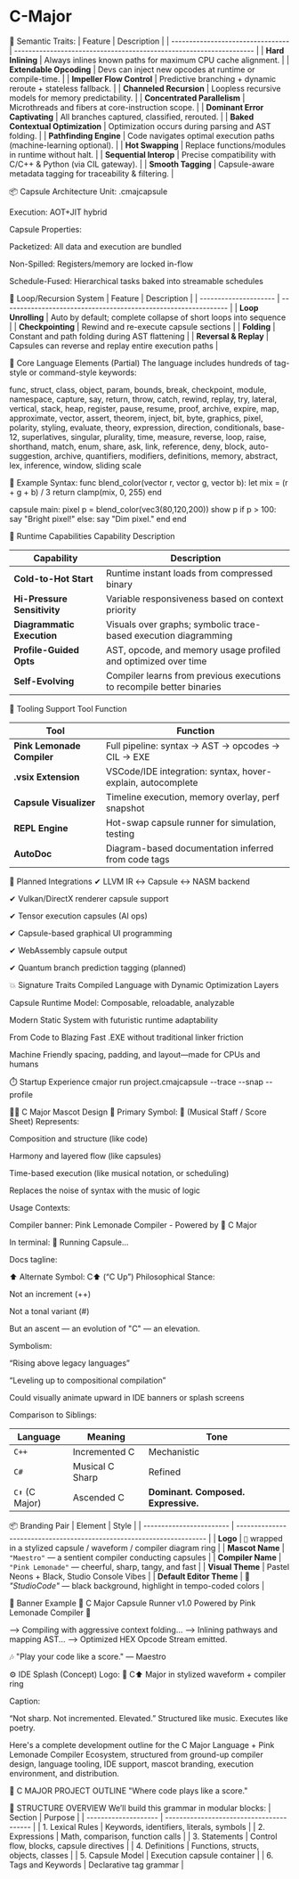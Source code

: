 # C-Major

🧠 Semantic Traits:
| Feature                           | Description                                                         |
| --------------------------------- | ------------------------------------------------------------------- |
| **Hard Inlining**                 | Always inlines known paths for maximum CPU cache alignment.         |
| **Extendable Opcoding**           | Devs can inject new opcodes at runtime or compile-time.             |
| **Impeller Flow Control**         | Predictive branching + dynamic reroute + stateless fallback.        |
| **Channeled Recursion**           | Loopless recursive models for memory predictability.                |
| **Concentrated Parallelism**      | Microthreads and fibers at core-instruction scope.                  |
| **Dominant Error Captivating**    | All branches captured, classified, rerouted.                        |
| **Baked Contextual Optimization** | Optimization occurs during parsing and AST folding.                 |
| **Pathfinding Engine**            | Code navigates optimal execution paths (machine-learning optional). |
| **Hot Swapping**                  | Replace functions/modules in runtime without halt.                  |
| **Sequential Interop**            | Precise compatibility with C/C++ & Python (via CIL gateway).        |
| **Smooth Tagging**                | Capsule-aware metadata tagging for traceability & filtering.        |

📦 Capsule Architecture
Unit: .cmajcapsule

Execution: AOT+JIT hybrid

Capsule Properties:

Packetized: All data and execution are bundled

Non-Spilled: Registers/memory are locked in-flow

Schedule-Fused: Hierarchical tasks baked into streamable schedules

🔁 Loop/Recursion System
| Feature               | Description                                                     |
| --------------------- | --------------------------------------------------------------- |
| **Loop Unrolling**    | Auto by default; complete collapse of short loops into sequence |
| **Checkpointing**     | Rewind and re-execute capsule sections                          |
| **Folding**           | Constant and path folding during AST flattening                 |
| **Reversal & Replay** | Capsules can reverse and replay entire execution paths          |

🧩 Core Language Elements (Partial)
The language includes hundreds of tag-style or command-style keywords:

func, struct, class, object, param, bounds, break, checkpoint, module, namespace, capture,
say, return, throw, catch, rewind, replay, try, lateral, vertical, stack, heap, register,
pause, resume, proof, archive, expire, map, approximate, vector, assert, theorem, inject,
bit, byte, graphics, pixel, polarity, styling, evaluate, theory, expression, direction,
conditionals, base-12, superlatives, singular, plurality, time, measure, reverse, loop, raise,
shorthand, match, enum, share, ask, link, reference, deny, block, auto-suggestion, archive,
quantifiers, modifiers, definitions, memory, abstract, lex, inference, window, sliding scale

📘 Example Syntax:
func blend_color(vector r, vector g, vector b):
    let mix = (r + g + b) / 3
    return clamp(mix, 0, 255)
end

capsule main:
    pixel p = blend_color(vec3(80,120,200))
    show p
    if p > 100:
        say "Bright pixel!"
    else:
        say "Dim pixel."
    end
end


🧪 Runtime Capabilities
Capability	Description

| Capability                  | Description                                                           |
| --------------------------- | --------------------------------------------------------------------- |
| **Cold-to-Hot Start**       | Runtime instant loads from compressed binary                          |
| **Hi-Pressure Sensitivity** | Variable responsiveness based on context priority                     |
| **Diagrammatic Execution**  | Visuals over graphs; symbolic trace-based execution diagramming       |
| **Profile-Guided Opts**     | AST, opcode, and memory usage profiled and optimized over time        |
| **Self-Evolving**           | Compiler learns from previous executions to recompile better binaries |

🎨 Tooling Support
Tool	Function

| Tool                       | Function                                                    |
| -------------------------- | ----------------------------------------------------------- |
| **Pink Lemonade Compiler** | Full pipeline: syntax → AST → opcodes → CIL → EXE           |
| **.vsix Extension**        | VSCode/IDE integration: syntax, hover-explain, autocomplete |
| **Capsule Visualizer**     | Timeline execution, memory overlay, perf snapshot           |
| **REPL Engine**            | Hot-swap capsule runner for simulation, testing             |
| **AutoDoc**                | Diagram-based documentation inferred from code tags         |

🧱 Planned Integrations
✔ LLVM IR ↔ Capsule ↔ NASM backend

✔ Vulkan/DirectX renderer capsule support

✔ Tensor execution capsules (AI ops)

✔ Capsule-based graphical UI programming

✔ WebAssembly capsule output

✔ Quantum branch prediction tagging (planned)


💥 Signature Traits
Compiled Language with Dynamic Optimization Layers

Capsule Runtime Model: Composable, reloadable, analyzable

Modern Static System with futuristic runtime adaptability

From Code to Blazing Fast .EXE without traditional linker friction

Machine Friendly spacing, padding, and layout—made for CPUs and humans


⏱️ Startup Experience
cmajor run project.cmajcapsule --trace --snap --profile


🧑‍🎤 C Major Mascot Design
🎼 Primary Symbol: 🎼 (Musical Staff / Score Sheet)
Represents:

Composition and structure (like code)

Harmony and layered flow (like capsules)

Time-based execution (like musical notation, or scheduling)

Replaces the noise of syntax with the music of logic

Usage Contexts:

Compiler banner: Pink Lemonade Compiler - Powered by 🎼 C Major

In terminal: 🎼 Running Capsule...

Docs tagline:


⬆️ Alternate Symbol: C⬆️ (“C Up”)
Philosophical Stance:

Not an increment (++)

Not a tonal variant (#)

But an ascent — an evolution of "C" — an elevation.

Symbolism:

“Rising above legacy languages”

“Leveling up to compositional compilation”

Could visually animate upward in IDE banners or splash screens

Comparison to Siblings:

| Language        | Meaning         | Tone                                |
| --------------- | --------------- | ----------------------------------- |
| `C++`           | Incremented C   | Mechanistic                         |
| `C#`            | Musical C Sharp | Refined                             |
| `C⬆️` (C Major) | Ascended C      | **Dominant. Composed. Expressive.** |


📦 Branding Pair
| Element                  | Style                                                                 |
| ------------------------ | --------------------------------------------------------------------- |
| **Logo**                 | `🎼` wrapped in a stylized capsule / waveform / compiler diagram ring |
| **Mascot Name**          | `"Maestro"` — a sentient compiler conducting capsules                 |
| **Compiler Name**        | `"Pink Lemonade"` — cheerful, sharp, tangy, and fast                  |
| **Visual Theme**         | Pastel Neons + Black, Studio Console Vibes                            |
| **Default Editor Theme** | 🎹 *"StudioCode"* — black background, highlight in tempo-coded colors |


🚀 Banner Example
🎼 C Major Capsule Runner v1.0
Powered by Pink Lemonade Compiler 🍋

⟶ Compiling with aggressive context folding...
⟶ Inlining pathways and mapping AST...
⟶ Optimized HEX Opcode Stream emitted.

🎶 "Play your code like a score." — Maestro


⚙️ IDE Splash (Concept)
Logo:
🎼 C⬆️ Major in stylized waveform + compiler ring

Caption:

“Not sharp. Not incremented. Elevated.”
Structured like music. Executes like poetry.

Here's a complete development outline for the C Major Language + Pink Lemonade Compiler Ecosystem, structured from ground-up compiler design, language tooling, IDE support, mascot branding, execution environment, and distribution.

🎼 C MAJOR PROJECT OUTLINE
"Where code plays like a score."


🧱 STRUCTURE OVERVIEW
We’ll build this grammar in modular blocks:
| Section              | Purpose                                  |
| -------------------- | ---------------------------------------- |
| 1. Lexical Rules     | Keywords, identifiers, literals, symbols |
| 2. Expressions       | Math, comparison, function calls         |
| 3. Statements        | Control flow, blocks, capsule directives |
| 4. Definitions       | Functions, structs, objects, classes     |
| 5. Capsule Model     | Execution capsule container              |
| 6. Tags and Keywords | Declarative tag grammar                  |


